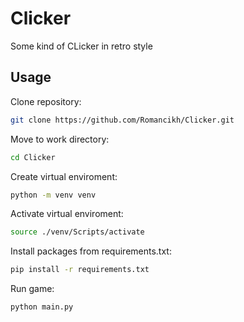 # Clicker
Some kind of CLicker in retro style

## Usage
Clone repository:
```bash
git clone https://github.com/Romancikh/Clicker.git
```

Move to work directory:
```bash
cd Clicker
```

Create virtual enviroment:
```bash
python -m venv venv
```

Activate virtual enviroment:
```bash
source ./venv/Scripts/activate
```

Install packages from requirements.txt:
```bash
pip install -r requirements.txt
```

Run game:
```bash
python main.py
```

